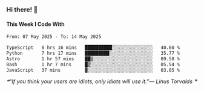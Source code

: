 ### Hi there! 👋

#### This Week I Code With
<!--START_SECTION:waka-->

```txt
From: 07 May 2025 - To: 14 May 2025

TypeScript   8 hrs 16 mins   ██████████░░░░░░░░░░░░░░░   40.60 %
Python       7 hrs 17 mins   █████████░░░░░░░░░░░░░░░░   35.77 %
Astro        1 hr 57 mins    ██▒░░░░░░░░░░░░░░░░░░░░░░   09.58 %
Bash         1 hr 7 mins     █▒░░░░░░░░░░░░░░░░░░░░░░░   05.54 %
JavaScript   37 mins         ▓░░░░░░░░░░░░░░░░░░░░░░░░   03.05 %
```

<!--END_SECTION:waka-->

<!--STARTS_HERE_QUOTE_README-->
<i>❝“If you think your users are idiots, only idiots will use it.”— Linus Torvalds   ❞</i>
<!--ENDS_HERE_QUOTE_README-->
